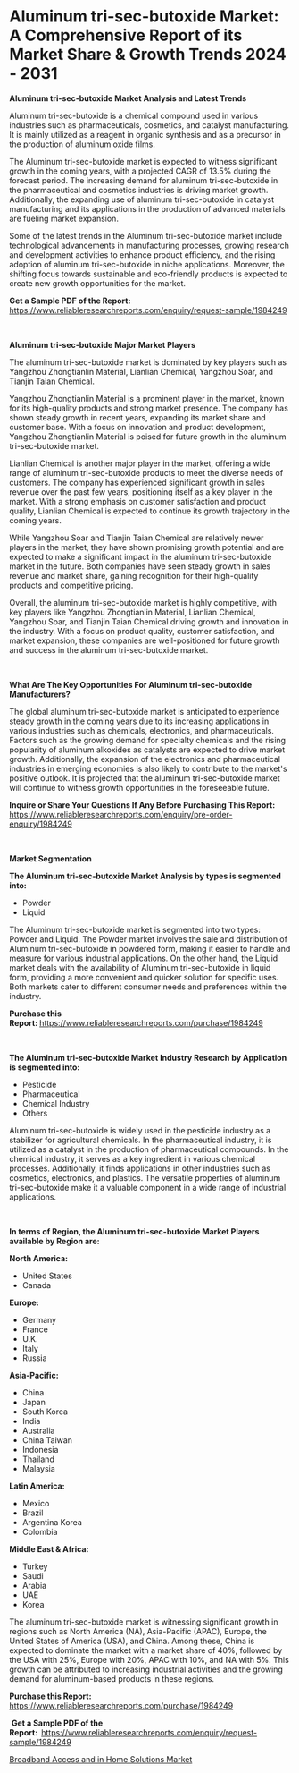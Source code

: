 <p><h1>Aluminum tri-sec-butoxide Market: A Comprehensive Report of its Market Share & Growth Trends 2024 - 2031</h1></p><p><strong>Aluminum tri-sec-butoxide Market Analysis and Latest Trends</strong></p>
<p><p>Aluminum tri-sec-butoxide is a chemical compound used in various industries such as pharmaceuticals, cosmetics, and catalyst manufacturing. It is mainly utilized as a reagent in organic synthesis and as a precursor in the production of aluminum oxide films.</p><p>The Aluminum tri-sec-butoxide market is expected to witness significant growth in the coming years, with a projected CAGR of 13.5% during the forecast period. The increasing demand for aluminum tri-sec-butoxide in the pharmaceutical and cosmetics industries is driving market growth. Additionally, the expanding use of aluminum tri-sec-butoxide in catalyst manufacturing and its applications in the production of advanced materials are fueling market expansion.</p><p>Some of the latest trends in the Aluminum tri-sec-butoxide market include technological advancements in manufacturing processes, growing research and development activities to enhance product efficiency, and the rising adoption of aluminum tri-sec-butoxide in niche applications. Moreover, the shifting focus towards sustainable and eco-friendly products is expected to create new growth opportunities for the market.</p></p>
<p><strong>Get a Sample PDF of the Report:&nbsp;</strong> <a href="https://www.reliableresearchreports.com/enquiry/request-sample/1984249">https://www.reliableresearchreports.com/enquiry/request-sample/1984249</a></p>
<p>&nbsp;</p>
<p><strong>Aluminum tri-sec-butoxide Major Market Players</strong></p>
<p><p>The aluminum tri-sec-butoxide market is dominated by key players such as Yangzhou Zhongtianlin Material, Lianlian Chemical, Yangzhou Soar, and Tianjin Taian Chemical. </p><p>Yangzhou Zhongtianlin Material is a prominent player in the market, known for its high-quality products and strong market presence. The company has shown steady growth in recent years, expanding its market share and customer base. With a focus on innovation and product development, Yangzhou Zhongtianlin Material is poised for future growth in the aluminum tri-sec-butoxide market.</p><p>Lianlian Chemical is another major player in the market, offering a wide range of aluminum tri-sec-butoxide products to meet the diverse needs of customers. The company has experienced significant growth in sales revenue over the past few years, positioning itself as a key player in the market. With a strong emphasis on customer satisfaction and product quality, Lianlian Chemical is expected to continue its growth trajectory in the coming years.</p><p>While Yangzhou Soar and Tianjin Taian Chemical are relatively newer players in the market, they have shown promising growth potential and are expected to make a significant impact in the aluminum tri-sec-butoxide market in the future. Both companies have seen steady growth in sales revenue and market share, gaining recognition for their high-quality products and competitive pricing.</p><p>Overall, the aluminum tri-sec-butoxide market is highly competitive, with key players like Yangzhou Zhongtianlin Material, Lianlian Chemical, Yangzhou Soar, and Tianjin Taian Chemical driving growth and innovation in the industry. With a focus on product quality, customer satisfaction, and market expansion, these companies are well-positioned for future growth and success in the aluminum tri-sec-butoxide market.</p></p>
<p>&nbsp;</p>
<p><strong>What Are The Key Opportunities For Aluminum tri-sec-butoxide Manufacturers?</strong></p>
<p><p>The global aluminum tri-sec-butoxide market is anticipated to experience steady growth in the coming years due to its increasing applications in various industries such as chemicals, electronics, and pharmaceuticals. Factors such as the growing demand for specialty chemicals and the rising popularity of aluminum alkoxides as catalysts are expected to drive market growth. Additionally, the expansion of the electronics and pharmaceutical industries in emerging economies is also likely to contribute to the market's positive outlook. It is projected that the aluminum tri-sec-butoxide market will continue to witness growth opportunities in the foreseeable future.</p></p>
<p><strong>Inquire or Share Your Questions If Any Before Purchasing This Report:</strong> <a href="https://www.reliableresearchreports.com/enquiry/pre-order-enquiry/1984249">https://www.reliableresearchreports.com/enquiry/pre-order-enquiry/1984249</a></p>
<p>&nbsp;</p>
<p><strong>Market Segmentation</strong></p>
<p><strong>The Aluminum tri-sec-butoxide Market Analysis by types is segmented into:</strong></p>
<p><ul><li>Powder</li><li>Liquid</li></ul></p>
<p><p>The Aluminum tri-sec-butoxide market is segmented into two types: Powder and Liquid. The Powder market involves the sale and distribution of Aluminum tri-sec-butoxide in powdered form, making it easier to handle and measure for various industrial applications. On the other hand, the Liquid market deals with the availability of Aluminum tri-sec-butoxide in liquid form, providing a more convenient and quicker solution for specific uses. Both markets cater to different consumer needs and preferences within the industry.</p></p>
<p><strong>Purchase this Report:&nbsp;</strong><a href="https://www.reliableresearchreports.com/purchase/1984249">https://www.reliableresearchreports.com/purchase/1984249</a></p>
<p>&nbsp;</p>
<p><strong>The Aluminum tri-sec-butoxide Market Industry Research by Application is segmented into:</strong></p>
<p><ul><li>Pesticide</li><li>Pharmaceutical</li><li>Chemical Industry</li><li>Others</li></ul></p>
<p><p>Aluminum tri-sec-butoxide is widely used in the pesticide industry as a stabilizer for agricultural chemicals. In the pharmaceutical industry, it is utilized as a catalyst in the production of pharmaceutical compounds. In the chemical industry, it serves as a key ingredient in various chemical processes. Additionally, it finds applications in other industries such as cosmetics, electronics, and plastics. The versatile properties of aluminum tri-sec-butoxide make it a valuable component in a wide range of industrial applications.</p></p>
<p>&nbsp;</p>
<p><strong>In terms of Region, the Aluminum tri-sec-butoxide Market Players available by Region are:</strong></p>
<p>
    <p> <strong> North America: </strong>
        <ul>
            <li>United States</li>
            <li>Canada</li>
        </ul>
        </p> 
    <p> <strong> Europe: </strong>
        <ul>
            <li>Germany</li>
            <li>France</li>
            <li>U.K.</li>
            <li>Italy</li>
            <li>Russia</li>
        </ul>
        </p> 
    <p> <strong> Asia-Pacific: </strong>
        <ul>
            <li>China</li>
            <li>Japan</li>
            <li>South Korea</li>
            <li>India</li>
            <li>Australia</li>
            <li>China Taiwan</li>
            <li>Indonesia</li>
            <li>Thailand</li>
            <li>Malaysia</li>
        </ul>
        </p> 
    <p> <strong> Latin America: </strong>
        <ul>
            <li>Mexico</li>
            <li>Brazil</li>
            <li>Argentina Korea</li>
            <li>Colombia</li>
        </ul>
        </p> 
    <p> <strong> Middle East & Africa: </strong>
        <ul>
            <li>Turkey</li>
            <li>Saudi</li>
            <li>Arabia</li>
            <li>UAE</li>
            <li>Korea</li>
        </ul>
    </p>
    </p>
<p><p>The aluminum tri-sec-butoxide market is witnessing significant growth in regions such as North America (NA), Asia-Pacific (APAC), Europe, the United States of America (USA), and China. Among these, China is expected to dominate the market with a market share of 40%, followed by the USA with 25%, Europe with 20%, APAC with 10%, and NA with 5%. This growth can be attributed to increasing industrial activities and the growing demand for aluminum-based products in these regions.</p></p>
<p><strong>Purchase this Report: </strong><a href="https://www.reliableresearchreports.com/purchase/1984249">https://www.reliableresearchreports.com/purchase/1984249</a></p>
<p>&nbsp;<strong>Get a Sample PDF of the Report:&nbsp;&nbsp;</strong><a href="https://www.reliableresearchreports.com/enquiry/request-sample/1984249">https://www.reliableresearchreports.com/enquiry/request-sample/1984249</a></p>
<p><strong></strong></p>
<p><p><a href="https://chivalrous-flock-a86.notion.site/Broadband-Access-and-in-Home-Solutions-Market-Size-Focuses-on-Market-Dynamics-In-Depth-Analysis-and-9831c3eaf0c54a26a3f40668ed4fd849">Broadband Access and in Home Solutions Market</a></p></p>